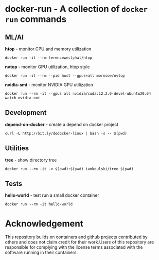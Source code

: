 # docker-run - A collection of `docker run` commands

## ML/AI

**htop** - monitor CPU and memory utilization
```
docker run -it --rm terencewestphal/htop
```

**nvtop** - monitor GPU utilization, htop style
```
docker run -it --rm --pid host --gpus=all morosow/nvtop
```

**nvidia-smi** - monitor NVIDIA GPU utilization
```
docker run --rm -it --gpus all nvidia/cuda:12.2.0-devel-ubuntu20.04 watch nvidia-smi
```

## Development

**depend-on-docker** - create a depend on docker project
```
curl -L http://bit.ly/dodocker-linux | bash -s -- $(pwd)
```

## Utilities

**tree** - show directory tree 
```
docker run --rm -it -v $(pwd):$(pwd) iankoulski/tree $(pwd)
```

## Tests

**hello-world** - test run a small docker container
```
docker run --rm -it hello-world
```

# Acknowledgement
This repository builds on containers and github projects contributed by others and does not claim credit for their work.Users of this repository are responsible for complying with the license terms associated with the software running in their containers.
